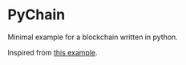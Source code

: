 # PyChain

Minimal example for a blockchain written in python.

Inspired from [this example](https://hackernoon.com/learn-blockchains-by-building-one-117428612f46).
